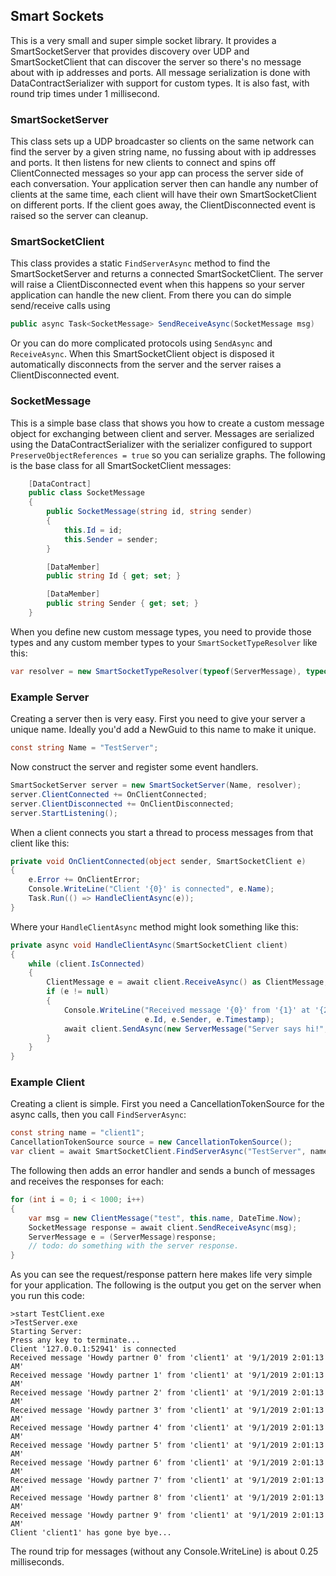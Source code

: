 ## Smart Sockets

This is a very small and super simple socket library.  It provides a SmartSocketServer
that provides discovery over UDP and SmartSocketClient that can discover the server so
there's no message about with ip addresses and ports.  All message serialization is done with 
DataContractSerializer with support for custom types.  It is also fast, with round trip
times under 1 millisecond.

### SmartSocketServer

This class sets up a UDP broadcaster so clients on the same network can find the server by
a given string name, no fussing about with ip addresses and ports.  It then listens for
new clients to connect and spins off ClientConnected messages so your app can process the
server side of each conversation.  Your application server then can handle any number of
clients at the same time, each client will have their own SmartSocketClient on different ports.
If the client goes away, the ClientDisconnected event is raised so the server can cleanup.

### SmartSocketClient

This class provides a static `FindServerAsync` method to find the SmartSocketServer and
returns a connected SmartSocketClient.  The server will raise a ClientDisconnected event
when this happens so your server application can handle the new client.
From there you can do simple send/receive calls using
```c#
public async Task<SocketMessage> SendReceiveAsync(SocketMessage msg)
```
Or you can do more complicated protocols using `SendAsync` and `ReceiveAsync`.  When this
SmartSocketClient object is disposed it automatically disconnects from the server and
the server raises a ClientDisconnected event.


### SocketMessage

This is a simple base class that shows you how to create a custom message object for exchanging
between client and server.  Messages are serialized using the DataContractSerializer with the
serializer configured to support `PreserveObjectReferences = true` so you can serialize graphs.
The following is the base class for all SmartSocketClient  messages:

```c#
    [DataContract]
    public class SocketMessage
    {
        public SocketMessage(string id, string sender)
        {
            this.Id = id;
            this.Sender = sender;
        }

        [DataMember]
        public string Id { get; set; }

        [DataMember]
        public string Sender { get; set; }
    }
```

When you define new custom message types, you need to provide those types and any custom member types
to your `SmartSocketTypeResolver` like this:
```c#
var resolver = new SmartSocketTypeResolver(typeof(ServerMessage), typeof(ClientMessage));
```

### Example Server

Creating a server then is very easy.  First you need to give your server a
unique name.  Ideally you'd add a NewGuid to this name to make it unique.

```c#
const string Name = "TestServer";
```

Now construct the server and register some event handlers.

```c#
SmartSocketServer server = new SmartSocketServer(Name, resolver);
server.ClientConnected += OnClientConnected;
server.ClientDisconnected += OnClientDisconnected;
server.StartListening();
```

When a client connects you start a thread to process messages from
that client like this:

```c#
private void OnClientConnected(object sender, SmartSocketClient e)
{
    e.Error += OnClientError;
    Console.WriteLine("Client '{0}' is connected", e.Name);
    Task.Run(() => HandleClientAsync(e));
}
```

Where your `HandleClientAsync` method might look something like this:

```c#
private async void HandleClientAsync(SmartSocketClient client)
{
    while (client.IsConnected)
    {
        ClientMessage e = await client.ReceiveAsync() as ClientMessage;
        if (e != null)
        {
            Console.WriteLine("Received message '{0}' from '{1}' at '{2}'",
                              e.Id, e.Sender, e.Timestamp);
            await client.SendAsync(new ServerMessage("Server says hi!", Name, DateTime.Now));
        }
    }
}
```

### Example Client

Creating a client is simple.  First you need a CancellationTokenSource for the
async calls, then you call `FindServerAsync`:

```c#
const string name = "client1";
CancellationTokenSource source = new CancellationTokenSource();
var client = await SmartSocketClient.FindServerAsync("TestServer", name, resolver, source.Token);
```

The following then adds an error handler and sends a bunch of messages and
receives the responses for each:

```c#
for (int i = 0; i < 1000; i++)
{
    var msg = new ClientMessage("test", this.name, DateTime.Now);
    SocketMessage response = await client.SendReceiveAsync(msg);
    ServerMessage e = (ServerMessage)response;
    // todo: do something with the server response.
}
```

As you can see the request/response pattern here makes life very simple for your application.  The following is the output you get on the server when you run
this code:

```
>start TestClient.exe
>TestServer.exe
Starting Server:
Press any key to terminate...
Client '127.0.0.1:52941' is connected
Received message 'Howdy partner 0' from 'client1' at '9/1/2019 2:01:13 AM'
Received message 'Howdy partner 1' from 'client1' at '9/1/2019 2:01:13 AM'
Received message 'Howdy partner 2' from 'client1' at '9/1/2019 2:01:13 AM'
Received message 'Howdy partner 3' from 'client1' at '9/1/2019 2:01:13 AM'
Received message 'Howdy partner 4' from 'client1' at '9/1/2019 2:01:13 AM'
Received message 'Howdy partner 5' from 'client1' at '9/1/2019 2:01:13 AM'
Received message 'Howdy partner 6' from 'client1' at '9/1/2019 2:01:13 AM'
Received message 'Howdy partner 7' from 'client1' at '9/1/2019 2:01:13 AM'
Received message 'Howdy partner 8' from 'client1' at '9/1/2019 2:01:13 AM'
Received message 'Howdy partner 9' from 'client1' at '9/1/2019 2:01:13 AM'
Client 'client1' has gone bye bye...
```

The round trip for messages (without any Console.WriteLine) is about 0.25 milliseconds.